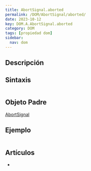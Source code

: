 ```yaml
---
title: AbortSignal.aborted
permalink: /DOM/AbortSignal/aborted/
date: 2023-10-12
key: DOM.A.AbortSignal.aborted
category: DOM
tags: [propiedad dom]
sidebar:
  nav: dom
---
```


## Descripción


## Sintaxis


```javascript

```


## Objeto Padre


[AbortSignal](https://www.w3api.com/DOM/AbortSignal/)


## Ejemplo


```javascript

```


## Artículos

- 

